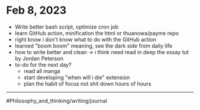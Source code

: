 # Feb 8, 2023

- Write better bash script, optimize cron job
- learn GitHub action, minification the html or thuanowa/payme repo
- right know i don't know what to do with the GitHub action
- learned "boom boom" meaning, see the dark side from daily life
- how to write better and clean -> i think need read in deep the essay tut by Jordan Peterson
- to-do for the next day?
  - read all manga
  - start developing "when will i die" extension
  - plan the habit of focus not shit down hours of hours

---

#Philosophy_and_thinking/writing/journal 

